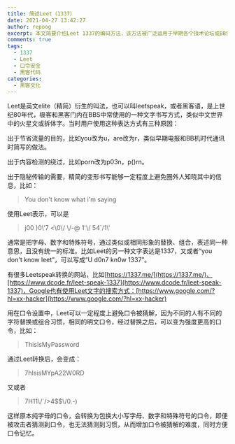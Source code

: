 ```yaml
---
title: 简述Leet（1337）
date: 2021-04-27 13:42:27
author: repoog
excerpt: 本文简要介绍Leet 1337的编码方法，该方法被广泛运用于早期各个技术论坛或BBS，之于中文相当于火星文，是国外黑客文化的一种体现。这种编码方式无关乎真正意义上的字符编码，而是一种文化之下的字符替换思路，通常是人工替换完成的。
comments: true
tags:
  - 1337
  - Leet
  - 口令安全
  - 黑客代码
categories:
  - 黑客文化
---
```


Leet是英文elite（精简）衍生的叫法，也可以叫leetspeak，或者黑客语，是上世纪80年代，极客和黑客门内在BBS中常使用的一种文字书写方式，类似中文世界中的火星文或拆体字。当时用户使用这种表达方式有三种原因：

出于节省流量的目的，比如you改为u，are改为r，类似早期电报和BB机时代通讯时简写的做法。

出于内容检测的绕过，比如porn改为p03n，p()rn。

出于隐秘传输的需要，精简的变形书写能够一定程度上避免圈外人知晓其中的信息，比如：

> You don't know what i'm saying

使用Leet表示，可以是

> j00 )0\\'7 <\\0\\/ \\/-@ 1'\\/ 54\`/1\\'

通常是把字母、数字和特殊符号，通过类似或相同形象的替换、组合，表述同一种意思，且没有统一的标准。比如Leet的另一种文字表达是1337，又或者“you don't know leet”，可以写成“U d0n7 kn0w 1337”。

有很多Leetspeak转换的网站，比如[https://1337.me/](https://1337.me/)、[https://www.dcode.fr/leet-speak-1337](https://www.dcode.fr/leet-speak-1337)，Google也有使用Leet文字的搜索方式：[https://www.google.com/?hl=xx-hacker](https://www.google.com/?hl=xx-hacker)

用在口令设置中，Leet可以一定程度上避免口令被猜解，因为不同的人有不同的字符替换或组合习惯，相同的明文口令，经过替换之后，可以变为强度更高的口令，比如：

> ThisIsMyPassword

通过Leet转换后，会变成：

> 7hIsisMYpA22W0RD

又或者

> 7H1$1$\\/\`/>4$$\\/0.-)

这样原本纯字母的口令，会转换为包换大小写字母、数字和特殊符号的口令，即便被攻击者猜测到口令，也无法猜测到习惯，从而增加口令被猜解的难度，同时方便口令记忆。